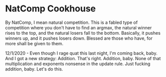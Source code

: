 # NatComp Cookhouse

By NatComp, I mean natural competition.  This is a fabled type of competition where you
don't have to find an argmax, the natural winner rises to the top, and the natural losers
fall to the bottom.  Basically, it pushes winners up, and it pushes losers down.  Blessed
are those who have, for more shall be given to them.

12/1/2020 - Even though I rage quat this last night, I'm coming back, baby.  And I got 
a new strategy: Addition.  That's right.  Addition, baby.  None of that multiplication
and exponents nonsense in the update rule.  Just fucking addition, baby.  Let's do this.
